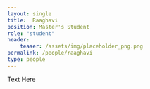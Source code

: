 ```yaml
---
layout: single
title:  Raaghavi
position: Master's Student
role: "student"
header:
    teaser: /assets/img/placeholder_png.png
permalink: /people/raaghavi
type: people
---
```


Text Here



